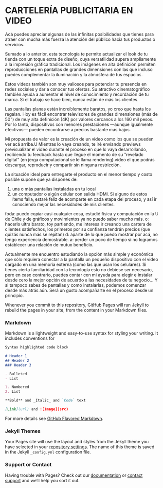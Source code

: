 # CARTELERÍA PUBLICITARIA EN VIDEO

Acá puedes apreciar algunas de las infinitas posibilidades que tienes para atraer con mucha más fuerza la atención del público hacia tus productos o servicios. 

Sumado a lo anterior, esta tecnología te permite actualizar el look de tu tienda con un toque extra de diseño, cuya versatilidad supera ampliamente a la impresión gráfica tradicional. Los imágenes en alta definición permiten reproducciones en pantallas de grandes dimensiones con las que incluso puedes complementar la iluminación y la atmósfera de tus espacios.

Estos videos también son muy valiosos para potenciar tu presencia en redes sociales y dar a conocer tus ofertas. Su atractivo cinematográfico también ayuda a aumentar el nivel de conocimiento y recordación de tu marca. Si el trabajo se hace bien, nunca están de más los clientes.

Las pantallas planas están increíblemente baratos, yo creo que hasta los regalan. Hoy es fácil encontrar televisores de grandes dimensiones (más de 50") de muy alta definición (4K) por valores cercanos a los 160 mil pesos. Por lo tanto, dispositivos con menores prestaciones —aunque igualmente efectivos— pueden encontrarse a precios bastante más bajos.

Mi propuesta de valor es la creación de un video como los que se pueden ver acá arriba.U
Mientras lo vaya creando, te iré enviando previews previsualizar el video durante el proceso en que lo vaya desarrollando, recibiendo tu feedback hasta que llegue el momento de su "revelado digital" (en jerga computacional se le llama rendering).video el que podrás descargar, reproducir y compartir sin ninguna restricción. 

La situación ideal para entregarte el producto en el menor tiempo y costo posible supone que ya dispones de:
1. una o más pantallas instaladas en tu local
2. un computador o algún celular con salida HDMI.
Si alguno de estos ítems falla, estaré feliz de acomparte en cada etapa del proceso, y así ir conociendo mejor las necesidades de mis clientes.

foda: puedo copiar casi cualquier cosa, estudié física y computación en la U de Chile y de gráficos y movimientos ya no puedo saber mucho más.
o: hacerlo ultra barato, toy partiendo, me interesa ir creando una cartera de clientes satisfechos, los primeros por su confianza tendrán precios (que quizás nunca más se repitan)
d: aparte de lo que puedo mostrar por acá, no tengo experiencia demostrable.
a: perder un poco de tiempo si no logramos establecer una relación de mutuo beneficio. 

Actualmente me encuentro estudiando la opción más simple y económica que sólo requiera conectar a la pantalla un pequeño dispositivo con el video cargado en una memoria externa (como las que usan los celulares). Si tienes cierta familiaridad con la tecnología esto no debiese ser necesario, pero en caso contrario, puedes contar con mi ayuda para elegir e instalar desde cero la mejor opción de acuerdo a las necesidades de tu negocio... Y si tampoco sabes de pantallas y como instalarlas, podemos comenzar desde más atrás aún. Será un gusto acompañarte en el proceso desde un principio.

Whenever you commit to this repository, GitHub Pages will run [Jekyll](https://jekyllrb.com/) to rebuild the pages in your site, from the content in your Markdown files.

### Markdown

Markdown is a lightweight and easy-to-use syntax for styling your writing. It includes conventions for

```markdown
Syntax highlighted code block

# Header 1
## Header 2
### Header 3

- Bulleted
- List

1. Numbered
2. List

**Bold** and _Italic_ and `Code` text

[Link](url) and ![Image](src)
```

For more details see [GitHub Flavored Markdown](https://guides.github.com/features/mastering-markdown/).

### Jekyll Themes

Your Pages site will use the layout and styles from the Jekyll theme you have selected in your [repository settings](https://github.com/cbriones/motiongraphics/settings). The name of this theme is saved in the Jekyll `_config.yml` configuration file.

### Support or Contact

Having trouble with Pages? Check out our [documentation](https://help.github.com/categories/github-pages-basics/) or [contact support](https://github.com/contact) and we’ll help you sort it out.
